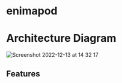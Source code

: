 # enimapod

# Architecture Diagram
![Screenshot 2022-12-13 at 14 32 17](https://user-images.githubusercontent.com/32545226/207360897-f37b8c32-4ccc-45e1-9b2b-3fd7c7b19dd5.png)

## Features

